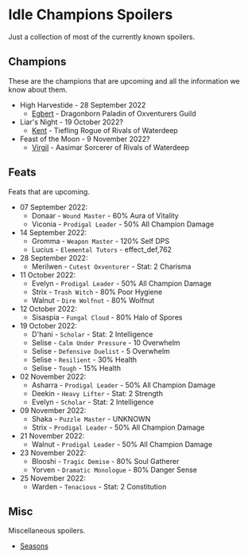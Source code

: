 # Idle Champions Spoilers
Just a collection of most of the currently known spoilers.

## Champions
These are the champions that are upcoming and all the information we know about them.

* High Harvestide - 28 September 2022
  * [Egbert](egbert.md) - Dragonborn Paladin of Oxventurers Guild
* Liar's Night - 19 October 2022?
  * [Kent](kent.md) - Tiefling Rogue of Rivals of Waterdeep
* Feast of the Moon - 9 November 2022?
  * [Virgil](virgil.md) - Aasimar Sorcerer of Rivals of Waterdeep

## Feats
Feats that are upcoming.

* 07 September 2022:
  * Donaar - `Wound Master` - 60% Aura of Vitality
  * Viconia - `Prodigal Leader` - 50% All Champion Damage
* 14 September 2022:
  * Gromma - `Weapon Master` - 120% Self DPS
  * Lucius - `Elemental Tutors` - effect_def,762
* 28 September 2022:
  * Merilwen - `Cutest Oxventurer` - Stat: 2 Charisma
* 11 October 2022:
  * Evelyn - `Prodigal Leader` - 50% All Champion Damage
  * Strix - `Trash Witch` - 80% Poor Hygiene
  * Walnut - `Dire Wolfnut` - 80% Wolfnut
* 12 October 2022:
  * Sisaspia - `Fungal Cloud` - 80% Halo of Spores
* 19 October 2022:
  * D'hani - `Scholar` - Stat: 2 Intelligence
  * Selise - `Calm Under Pressure` - 10 Overwhelm
  * Selise - `Defensive Duelist` - 5 Overwhelm
  * Selise - `Resilient` - 30% Health
  * Selise - `Tough` - 15% Health
* 02 November 2022:
  * Asharra - `Prodigal Leader` - 50% All Champion Damage
  * Deekin - `Heavy Lifter` - Stat: 2 Strength
  * Evelyn - `Scholar` - Stat: 2 Intelligence
* 09 November 2022:
  * Shaka - `Puzzle Master` - UNKNOWN
  * Strix - `Prodigal Leader` - 50% All Champion Damage
* 21 November 2022:
  * Walnut - `Prodigal Leader` - 50% All Champion Damage
* 23 November 2022:
  * Blooshi - `Tragic Demise` - 80% Soul Gatherer
  * Yorven - `Dramatic Monologue` - 80% Danger Sense
* 25 November 2022:
  * Warden - `Tenacious` - Stat: 2 Constitution

## Misc
Miscellaneous spoilers.

* [Seasons](seasons.md)